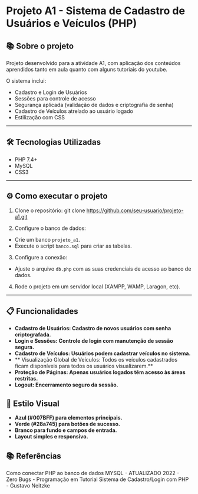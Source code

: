 # Projeto A1 - Sistema de Cadastro de Usuários e Veículos (PHP)

## 📚 Sobre o projeto
Projeto desenvolvido para a atividade A1, com aplicação dos conteúdos aprendidos tanto em aula quanto com alguns tutoriais do youtube.

O sistema inclui:
- Cadastro e Login de Usuários
- Sessões para controle de acesso
- Segurança aplicada (validação de dados e criptografia de senha)
- Cadastro de Veículos atrelado ao usuário logado
- Estilização com CSS

---

## 🛠️ Tecnologias Utilizadas
- PHP 7.4+
- MySQL
- CSS3

---

## ⚙️ Como executar o projeto

1. Clone o repositório:
git clone https://github.com/seu-usuario/projeto-a1.git


2. Configure o banco de dados:
- Crie um banco `projeto_a1`.
- Execute o script `banco.sql` para criar as tabelas.

3. Configure a conexão:
- Ajuste o arquivo `db.php` com as suas credenciais de acesso ao banco de dados.

4. Rode o projeto em um servidor local (XAMPP, WAMP, Laragon, etc).

---

## 📋 Funcionalidades

- **Cadastro de Usuários: Cadastro de novos usuários com senha criptografada.**
- **Login e Sessões: Controle de login com manutenção de sessão segura.**
- **Cadastro de Veículos: Usuários podem cadastrar veículos no sistema.**
- ** Visualização Global de Veículos: Todos os veículos cadastrados ficam disponíveis para todos os usuários visualizarem.**
- **Proteção de Páginas: Apenas usuários logados têm acesso às áreas restritas.**
- **Logout: Encerramento seguro da sessão.**

## 🎨 Estilo Visual

- **Azul (#007BFF) para elementos principais.**
- **Verde (#28a745) para botões de sucesso.**
- **Branco para fundo e campos de entrada.**
- **Layout simples e responsivo.**


## 📚 Referências

Como conectar PHP ao banco de dados MYSQL - ATUALIZADO 2022 - Zero Bugs - Programação em Tutorial
Sistema de Cadastro/Login com PHP - Gustavo Neitzke
